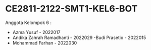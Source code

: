 # CE2811-2122-SMT1-KEL6-BOT
Anggota Kelompok 6 :
  - Azma Yusuf - 2022017
  - Andika Zahrah Ramadhanti - 2022029
  -Budi Prasetio - 2022015
  - Mohammad Farhan - 2022030
